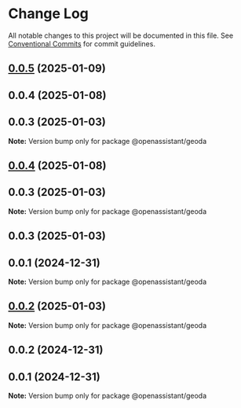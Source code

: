 # Change Log

All notable changes to this project will be documented in this file.
See [Conventional Commits](https://conventionalcommits.org) for commit guidelines.

## [0.0.5](https://github.com/lixun910/openassistant/compare/@openassistant/geoda@0.0.3...@openassistant/geoda@0.0.5) (2025-01-09)

## 0.0.4 (2025-01-08)

## 0.0.3 (2025-01-03)

**Note:** Version bump only for package @openassistant/geoda

## [0.0.4](https://github.com/lixun910/openassistant/compare/@openassistant/geoda@0.0.3...@openassistant/geoda@0.0.4) (2025-01-08)

## 0.0.3 (2025-01-03)

**Note:** Version bump only for package @openassistant/geoda

## 0.0.3 (2025-01-03)

## 0.0.1 (2024-12-31)

**Note:** Version bump only for package @openassistant/geoda

## [0.0.2](https://github.com/lixun910/openassistant/compare/@openassistant/geoda@0.0.2...@openassistant/geoda@0.0.2) (2025-01-03)

**Note:** Version bump only for package @openassistant/geoda

## 0.0.2 (2024-12-31)

## 0.0.1 (2024-12-31)

**Note:** Version bump only for package @openassistant/geoda
